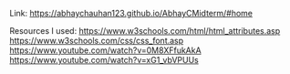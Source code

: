 Link: https://abhaychauhan123.github.io/AbhayCMidterm/#home


Resources I used: 
https://www.w3schools.com/html/html_attributes.asp
https://www.w3schools.com/css/css_font.asp
https://www.youtube.com/watch?v=0M8XFfukAkA
https://www.youtube.com/watch?v=xG1_vbVPUUs
